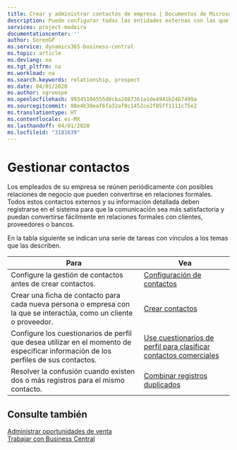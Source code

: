 ```yaml
---
title: Crear y administrar contactos de empresa | Documentos de Microsoft
description: Puede configurar todas las entidades externas con las que mantenga una relación de negocio (por ejemplo clientes potenciales, clientes, proveedores y consultores) como contactos.
services: project-madeira
documentationcenter: ''
author: SorenGP
ms.service: dynamics365-business-central
ms.topic: article
ms.devlang: na
ms.tgt_pltfrm: na
ms.workload: na
ms.search.keywords: relationship, prospect
ms.date: 04/01/2020
ms.author: sgroespe
ms.openlocfilehash: 99345104555d8cba2887361a1de4941b24b7499a
ms.sourcegitcommit: 88e4b30eaf6fa32af0c1452ce2f85ff1111c75e2
ms.translationtype: HT
ms.contentlocale: es-MX
ms.lasthandoff: 04/01/2020
ms.locfileid: "3181639"
---
```

# <a name="managing-contacts"></a>Gestionar contactos
Los empleados de su empresa se reúnen periódicamente con posibles relaciones de negocio que pueden convertirse en relaciones formales. Todos estos contactos externos y su información detallada deben registrarse en el sistema para que la comunicación sea más satisfactoria y puedan convertirse fácilmente en relaciones formales con clientes, proveedores o bancos.

En la tabla siguiente se indican una serie de tareas con vínculos a los temas que las describen.

| Para | Vea |
| --- | --- |
| Configure la gestión de contactos antes de crear contactos. |[Configuración de contactos](marketing-setup-contacts.md) |
| Crear una ficha de contacto para cada nueva persona o empresa con la que se interactúa, como un cliente o proveedor. |[Crear contactos](marketing-create-contact-companies.md) |
|Configure los cuestionarios de perfil que desea utilizar en el momento de especificar información de los perfiles de sus contactos.|[Use cuestionarios de perfil para clasificar contactos comerciales](marketing-create-contact-profile-questionnaire.md)|
|Resolver la confusión cuando existen dos o más registros para el mismo contacto.|[Combinar registros duplicados](sales-how-merge-duplicate-records.md)|

## <a name="see-also"></a>Consulte también
[Administrar oportunidades de venta](marketing-manage-sales-opportunities.md)  
[Trabajar con Business Central](ui-work-product.md)  
